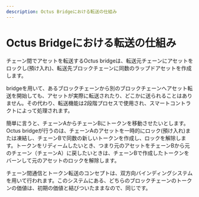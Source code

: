 ```yaml
---
description: Octus Bridgeにおける転送の仕組み
---
```


# Octus Bridgeにおける転送の仕組み

チェーン間でアセットを転送するOctus bridgeは、転送元チェーンにアセットをロックし(預け入れ)、転送先ブロックチェーンに同数のラップドアセットを作成します。

bridgeを用いて、あるブロックチェーンから別のブロックチェーンへアセット転送を開始しても、アセットが実際に転送されたり、どこかに送られることはありません。その代わり、転送機能は2段階プロセスで使用され、スマートコントラクトによって処理されます。

簡単に言うと、チェーンAからチェーンBにトークンを移動させたいとします。Octus bridgeが行うのは、チェーンAのアセットを一時的にロック(預け入れ)または凍結し、チェーンBで同数の新しいトークンを作成し、ロックを解除します。トークンをリディームしたいとき、つまり元のアセットをチェーンBから元のチェーン（チェーンA）に戻したいときは、チェーンBで作成したトークンをバーンして元のアセットのロックを解除します。

チェーン間通信とトークン転送のコンセプトは、双方向バインディングシステムを用いて行われます。このシステムにある、どちらのブロックチェーンのトークンの価値は、初期の価値と結びついたままなので、同じです。
